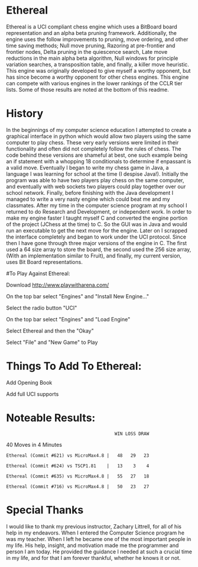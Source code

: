 # Ethereal

Ethereal is a UCI compliant chess engine which uses a BitBoard board representation and an alpha beta pruning framework. Additionally, the engine uses the follow improvements to pruning, move ordering, and other time saving methods; Null move pruning, Razoring at pre-frontier and frontier nodes, Delta pruning in the quiescence search, Late move reductions in the main alpha beta algorithm, Null windows for principle variation searches, a transposition table, and finally, a killer move heuristic. This engine was originally developed to give myself a worthy opponent, but has since become a worthy opponent for other chess engines. This engine can compete with various engines in the lower rankings of the CCLR tier lists. Some of those results are noted at the bottom of this readme.

# History

In the beginnings of my computer science education I attempted to create a graphical interface in python which would allow two players using the same computer to play chess. These very early versions were limited in their functionality and often did not completely follow the rules of chess. The code behind these versions are shameful at best, one such example being an if statement with a whopping 18 conditionals to determine if enpassant is a valid move. Eventually I began to write my chess game in Java, a language I was learning for school at the time (I despise Java!).  Initially the program was able to have two players play chess on the same computer, and eventually with web sockets two players could play together over our school network. Finally, before finishing with the Java development I managed to write a very nasty engine which could beat me and my classmates. After my time in the computer science program at my school I returned to do Research and Development, or independent work. In order to make my engine faster I taught myself C and converted the engine portion of the project (JChess at the time) to C. So the GUI was in Java and would run an executable to get the next move for the engine. Later on I scrapped the interface completely and began to work under the UCI protocol. Since then I have gone through three major versions of the engine in C. The first used a 64 size array to store the board, the second used the 256 size array, (With an implementation similar to Fruit), and finally, my current version, uses Bit Board representations. 

#To Play Against Ethereal:

  Download http://www.playwitharena.com/
    
  On the top bar select "Engines" and "Install New Engine..."
    
  Select the radio button "UCI"
    
  On the top bar select "Engines" and "Load Engine"
    
  Select Ethereal and then the "Okay"
    
  Select "File" and "New Game" to Play
  
  
# Things To Add To Ethereal:
  
  Add Opening Book
  
  Add full UCI supports
  
  
# Noteable Results:

                                             WIN LOSS DRAW
                                               
  40 Moves in 4 Minutes
  
    Ethereal (Commit #621) vs MicroMax4.8 |   48   29   23
    
    Ethereal (Commit #624) vs TSCP1.81    |   13    3    4
    
    Ethereal (Commit #635) vs MicroMax4.8 |   55   27   18
    
    Ethereal (Commit #716) vs MicroMax4.8 |   50   23   27
    
    
# Special Thanks

  I would like to thank my previous instructor, Zachary Littrell, for all of his help in my endeavors. When I entered the Computer Science program he was my teacher. When I left he became one of the most important people in my life. His help, insight, and motivation made me the programmer and person I am today. He provided the guidance I needed at such a crucial time in my life, and for that I am forever thankful, whether he knows it or not.
